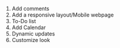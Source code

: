 1) Add comments
2) Add a responsive layout/Mobile webpage
3) To-Do list
4) Add Calendar
5) Dynamic updates 
6) Customize look
